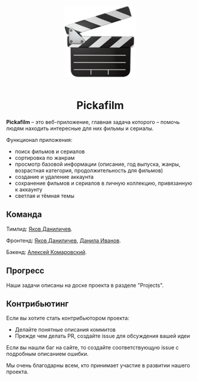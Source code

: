<div align="center">
  <a href="https://pickafilm.ru">
    <img src="https://github.com/22hlebushek22/pickafilm/blob/master/assets/static/android-chrome-192x192.png">
  </a>
</div>

<br>

<h1 align="center"><strong>Pickafilm</strong></h1>

**Pickafilm** – это веб-приложение, главная задача которого – помочь людям находить интересные для них фильмы и сериалы.

Функционал приложения:
- поиск фильмов и сериалов
- сортировка по жанрам
- просмотр базовой информации (описание, год выпуска, жанры, возрастная категория, продолжительность для фильмов)
- создание и удаление аккаунта
- сохранение фильмов и сериалов в личную коллекцию, привязанную к аккаунту
- светлая и тёмная темы

## Команда
Тимлид: [Яков Даниличев](https://github.com/omgthatsjackie).

Фронтенд: [Яков Даниличев](https://github.com/omgthatsjackie), [Данила Иванов](https://github.com/22hlebushek22).

Бэкенд: [Алексей Комаровский](https://github.com/ademaxweb).

## Прогресс
Наши задачи описаны на доске проекта в разделе "Projects".

## Контрибьютинг
Если вы хотите стать контрибьютором проекта:
- Делайте понятные описания коммитов
- Прежде чем делать PR, создайте issue для обсуждения вашей идеи

Если вы нашли баг на сайте, то создайте соответствующую issue c подробным описанием ошибки.

Мы очень благодарны всем, кто принимает участие в развитии нашего проекта.